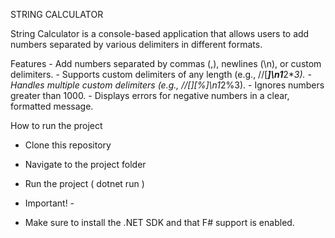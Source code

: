 STRING CALCULATOR

String Calculator is a console-based application that allows users to add numbers separated by various delimiters in different formats.

Features
	- Add numbers separated by commas (,), newlines (\n), or custom delimiters.
	- Supports custom delimiters of any length (e.g., //[***]\n1***2***3).
	- Handles multiple custom delimiters (e.g., //[*][%]\n1*2%3).
	- Ignores numbers greater than 1000.
	- Displays errors for negative numbers in a clear, formatted message.

How to run the project 

  - Clone this repository
  - Navigate to the project folder
  - Run the project ( dotnet run )

- Important! -
* Make sure to install the .NET SDK and that F# support is enabled. 
 
